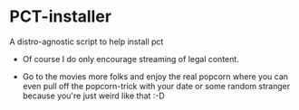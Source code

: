 # PCT-installer
A distro-agnostic script to help install pct


* Of course I do only encourage streaming of legal content.

* Go to the movies more folks and enjoy the real popcorn where you can 
even pull off 
the popcorn-trick with your date or some random stranger because you're 
just weird like that :-D
